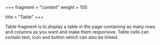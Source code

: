 +++
fragment = "content"
weight = 100

title = "Table"
+++

Table fragment is to display a table in the page containing as many rows and
columns as you want and make them responsive. Table cells can contain text, icon
and button which can also be linked.
